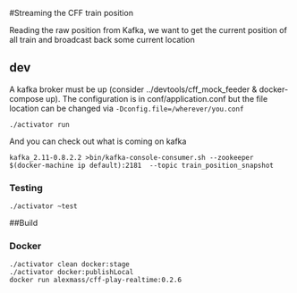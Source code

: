 #Streaming the CFF train position

Reading the raw position from Kafka, we want to get the current position of all train and broadcast back some current location

## dev

A kafka broker must be up (consider ../devtools/cff_mock_feeder & docker-compose up).
The configuration is in conf/application.conf but the file location can be changed via `-Dconfig.file=/wherever/you.conf`

    ./activator run
 
And you can check out what is coming on kafka

    kafka_2.11-0.8.2.2 >bin/kafka-console-consumer.sh --zookeeper $(docker-machine ip default):2181  --topic train_position_snapshot
    
### Testing

    ./activator ~test
 
 
##Build

### Docker

    ./activator clean docker:stage
    ./activator docker:publishLocal
    docker run alexmass/cff-play-realtime:0.2.6